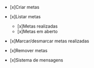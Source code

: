 - [x]Criar metas
- [x]Listar metas
    - [x]Metas realizadas
    - [x]Metas em aberto

- [x]Marcar/desmarcar metas realizadas
- [x]Remover metas
- [x]Sistema de mensagens